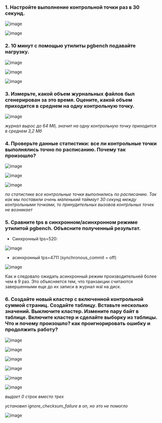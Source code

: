 ### 1. Настройте выполнение контрольной точки раз в 30 секунд.

![image](https://github.com/AKhabarov/Otus-HomeWork/assets/40095258/8eefeea6-1a72-4313-997a-4350fbf97816)

![image](https://github.com/AKhabarov/Otus-HomeWork/assets/40095258/ff08cc7a-4add-4356-9f04-cae451275d3e)

### 2. 10 минут c помощью утилиты pgbench подавайте нагрузку.

![image](https://github.com/AKhabarov/Otus-HomeWork/assets/40095258/a4270b02-913a-496d-8943-a4698f8c7ef1)

![image](https://github.com/AKhabarov/Otus-HomeWork/assets/40095258/766431cb-0adf-4223-9123-2c4ee56c25c3)

![image](https://github.com/AKhabarov/Otus-HomeWork/assets/40095258/a979890a-b4fd-4ff0-b256-141b649ea211)

### 3. Измерьте, какой объем журнальных файлов был сгенерирован за это время. Оцените, какой объем приходится в среднем на одну контрольную точку.

![image](https://github.com/AKhabarov/Otus-HomeWork/assets/40095258/ec6c41d9-777c-429c-9e84-3b0d1bc3c6bc)

*журнал вырос до 64 Мб, значит на одну контрольную точку приходится в среднем 3,2 Мб*

### 4. Проверьте данные статистики: все ли контрольные точки выполнялись точно по расписанию. Почему так произошло?

![image](https://github.com/AKhabarov/Otus-HomeWork/assets/40095258/cc892105-38b5-41c7-8128-2914e025f926)

![image](https://github.com/AKhabarov/Otus-HomeWork/assets/40095258/a7eb8c40-6516-466a-9e6c-5c52ea3d9035)

![image](https://github.com/AKhabarov/Otus-HomeWork/assets/40095258/786870fc-dc56-44df-a55d-1b2d47801c9f)

*по статистике все контрольные точки выполнились по расписанию. Так как мы поставили очень маленький таймаут 30 секунд между контрольными точками, то принудительных вызовов контрльных точек не возникает*

### 5. Сравните tps в синхронном/асинхронном режиме утилитой pgbench. Объясните полученный результат.

* Синхронный tps=520:

![image](https://github.com/AKhabarov/Otus-HomeWork/assets/40095258/c35e218b-b876-4352-9515-99a903b56189)

* асинхронный tps=4711 (synchronous_commit = off)

![image](https://github.com/AKhabarov/Otus-HomeWork/assets/40095258/684c3647-7e53-4055-a506-44699e03e404)

Как и следовало ожидать асинхронный режим производительней более чем в 9 раз. Это объясняется тем, что транзакции считаются завершенными еще до их записи в журнал wal на диск.

### 6. Создайте новый кластер с включенной контрольной суммой страниц. Создайте таблицу. Вставьте несколько значений. Выключите кластер. Измените пару байт в таблице. Включите кластер и сделайте выборку из таблицы. Что и почему произошло? как проигнорировать ошибку и продолжить работу?

![image](https://github.com/AKhabarov/Otus-HomeWork/assets/40095258/70003de6-2814-4f13-ac83-be90e0133e46)

![image](https://github.com/AKhabarov/Otus-HomeWork/assets/40095258/dcb4659d-8059-418e-b9a6-0187b5a57113)

![image](https://github.com/AKhabarov/Otus-HomeWork/assets/40095258/f1c865a5-e74f-4628-909b-5bf5bff369c4)

![image](https://github.com/AKhabarov/Otus-HomeWork/assets/40095258/55911df9-bef9-4137-b7db-9aeaabccfcf8)

![image](https://github.com/AKhabarov/Otus-HomeWork/assets/40095258/e6225080-b0be-48d2-9b47-87017061e2e2)

![image](https://github.com/AKhabarov/Otus-HomeWork/assets/40095258/7b1117fa-3bfb-44d4-b2b7-1f535bf6ae71)

*выдает 0 строк вместо трех*

*установил ignore_checksum_failure в on, но это не помогло*

![image](https://github.com/AKhabarov/Otus-HomeWork/assets/40095258/7e8beb80-f3fa-499f-8ef4-b662edca3cb2)

